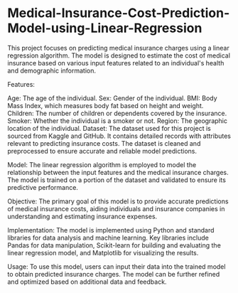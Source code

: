 # Medical-Insurance-Cost-Prediction-Model-using-Linear-Regression

This project focuses on predicting medical insurance charges using a linear regression algorithm. The model is designed to estimate the cost of medical insurance based on various input features related to an individual's health and demographic information.

Features:

Age: The age of the individual.
Sex: Gender of the individual.
BMI: Body Mass Index, which measures body fat based on height and weight.
Children: The number of children or dependents covered by the insurance.
Smoker: Whether the individual is a smoker or not.
Region: The geographic location of the individual.
Dataset:
The dataset used for this project is sourced from Kaggle and GitHub. It contains detailed records with attributes relevant to predicting insurance costs. The dataset is cleaned and preprocessed to ensure accurate and reliable model predictions.

Model:
The linear regression algorithm is employed to model the relationship between the input features and the medical insurance charges. The model is trained on a portion of the dataset and validated to ensure its predictive performance.

Objective:
The primary goal of this model is to provide accurate predictions of medical insurance costs, aiding individuals and insurance companies in understanding and estimating insurance expenses.

Implementation:
The model is implemented using Python and standard libraries for data analysis and machine learning. Key libraries include Pandas for data manipulation, Scikit-learn for building and evaluating the linear regression model, and Matplotlib for visualizing the results.

Usage:
To use this model, users can input their data into the trained model to obtain predicted insurance charges. The model can be further refined and optimized based on additional data and feedback.
